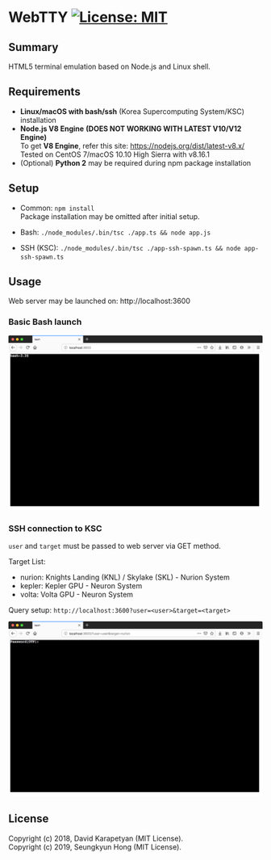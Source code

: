 # WebTTY [![License: MIT](https://img.shields.io/badge/License-MIT-yellow.svg)](https://opensource.org/licenses/MIT)

## Summary
HTML5 terminal emulation based on Node.js and Linux shell.

## Requirements
* **Linux/macOS with bash/ssh** (Korea Supercomputing System/KSC) installation
* **Node.js V8 Engine** **(DOES NOT WORKING WITH LATEST V10/V12 Engine)**<br/>
To get **V8 Engine**, refer this site: https://nodejs.org/dist/latest-v8.x/ <br/>
Tested on CentOS 7/macOS 10.10 High Sierra with v8.16.1
* (Optional) **Python 2** may be required during npm package installation
## Setup

* Common: `npm install`<br/>Package installation may be omitted after initial setup.

* Bash: `./node_modules/.bin/tsc ./app.ts && node app.js`

* SSH (KSC): `./node_modules/.bin/tsc ./app-ssh-spawn.ts && node app-ssh-spawn.ts`

## Usage

Web server may be launched on: http://localhost:3600

### Basic Bash launch
![](pic_app.png)
### SSH connection to KSC

`user` and `target` must be passed to web server via GET method.

Target List:
* nurion: Knights Landing (KNL) / Skylake (SKL) - Nurion System
* kepler: Kepler GPU - Neuron System
* volta: Volta GPU - Neuron System

Query setup: `http://localhost:3600?user=<user>&target=<target>`

![](pic_app-ssh-spawn.png)

## License
Copyright (c) 2018, David Karapetyan (MIT License).<br/>
Copyright (c) 2019, Seungkyun Hong (MIT License).